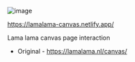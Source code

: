 ![image](https://user-images.githubusercontent.com/104968884/201156299-d6e13080-98a8-40ee-90c5-b6c8250b76d2.png)

https://lamalama-canvas.netlify.app/

Lama lama canvas page interaction 
- Original - https://lamalama.nl/canvas/

